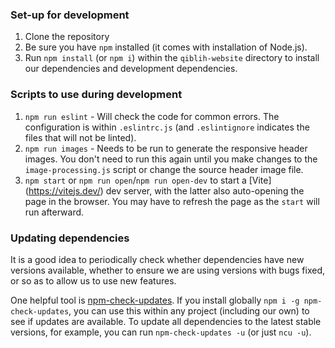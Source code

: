 ### Set-up for development

1. Clone the repository
1. Be sure you have `npm` installed (it comes with installation of Node.js).
1. Run `npm install` (or `npm i`) within the `qiblih-website` directory to
    install our dependencies and development dependencies.

### Scripts to use during development

1. `npm run eslint` - Will check the code for common errors. The configuration
    is within `.eslintrc.js` (and `.eslintignore` indicates the files that will
    not be linted).
1. `npm run images` - Needs to be run to generate the responsive header images.
    You don't need to run this again until you make changes to the
    `image-processing.js` script or change the source header image file.
1. `npm start` or `npm run open`/`npm run open-dev` to start a
    [Vite] (https://vitejs.dev/) dev server,
    with the latter also auto-opening the page in the browser. You may have
    to refresh the page as the `start` will run afterward.


### Updating dependencies

It is a good idea to periodically check whether dependencies have new versions
available, whether to ensure we are using versions with bugs fixed, or so as
to allow us to use new features.

One helpful tool is
[npm-check-updates](https://www.npmjs.com/package/npm-check-updates).
If you install globally `npm i -g npm-check-updates`, you can use this within
any project (including our own) to see if updates are available. To update
all dependencies to the latest stable versions, for example, you can run
`npm-check-updates -u` (or just `ncu -u`).
